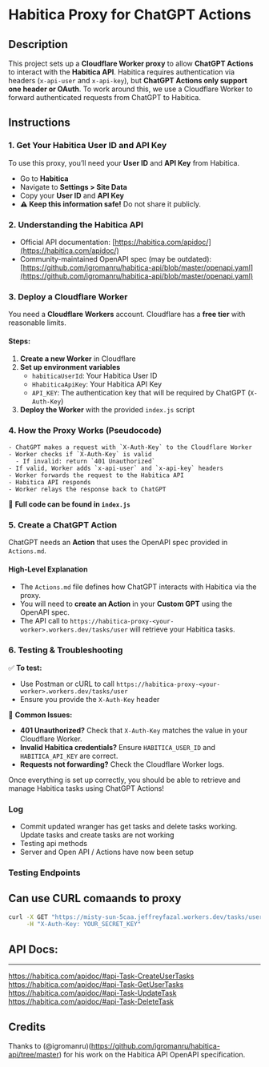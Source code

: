 # Habitica Proxy for ChatGPT Actions

## Description
This project sets up a **Cloudflare Worker proxy** to allow **ChatGPT Actions** to interact with the **Habitica API**. Habitica requires authentication via headers (`x-api-user` and `x-api-key`), but **ChatGPT Actions only support one header or OAuth**. To work around this, we use a Cloudflare Worker to forward authenticated requests from ChatGPT to Habitica.

## Instructions
### 1. Get Your Habitica User ID and API Key
To use this proxy, you’ll need your **User ID** and **API Key** from Habitica.
- Go to **Habitica**
- Navigate to **Settings > Site Data**
- Copy your **User ID** and **API Key**
- **⚠️ Keep this information safe!** Do not share it publicly.

### 2. Understanding the Habitica API
- Official API documentation: [https://habitica.com/apidoc/](https://habitica.com/apidoc/)
- Community-maintained OpenAPI spec (may be outdated): [https://github.com/igromanru/habitica-api/blob/master/openapi.yaml](https://github.com/igromanru/habitica-api/blob/master/openapi.yaml)

### 3. Deploy a Cloudflare Worker
You need a **Cloudflare Workers** account. Cloudflare has a **free tier** with reasonable limits.

#### Steps:
1. **Create a new Worker** in Cloudflare
2. **Set up environment variables**
   - `habiticaUserId`: Your Habitica User ID
   - `HhabiticaApiKey`: Your Habitica API Key
   - `API_KEY`: The authentication key that will be required by ChatGPT (`X-Auth-Key`)
3. **Deploy the Worker** with the provided `index.js` script

### 4. How the Proxy Works (Pseudocode)
```plaintext
- ChatGPT makes a request with `X-Auth-Key` to the Cloudflare Worker
- Worker checks if `X-Auth-Key` is valid
  - If invalid: return `401 Unauthorized`
- If valid, Worker adds `x-api-user` and `x-api-key` headers
- Worker forwards the request to the Habitica API
- Habitica API responds
- Worker relays the response back to ChatGPT
```
📌 **Full code can be found in `index.js`**

### 5. Create a ChatGPT Action
ChatGPT needs an **Action** that uses the OpenAPI spec provided in `Actions.md`.

#### High-Level Explanation
- The `Actions.md` file defines how ChatGPT interacts with Habitica via the proxy.
- You will need to **create an Action** in your **Custom GPT** using the OpenAPI spec.
- The API call to `https://habitica-proxy-<your-worker>.workers.dev/tasks/user` will retrieve your Habitica tasks.

### 6. Testing & Troubleshooting
✅ **To test:**
- Use Postman or cURL to call `https://habitica-proxy-<your-worker>.workers.dev/tasks/user`
- Ensure you provide the `X-Auth-Key` header

🚨 **Common Issues:**
- **401 Unauthorized?** Check that `X-Auth-Key` matches the value in your Cloudflare Worker.
- **Invalid Habitica credentials?** Ensure `HABITICA_USER_ID` and `HABITICA_API_KEY` are correct.
- **Requests not forwarding?** Check the Cloudflare Worker logs.

Once everything is set up correctly, you should be able to retrieve and manage Habitica tasks using ChatGPT Actions!

### Log

- Commit updated wranger has get tasks and delete tasks working. Update tasks and create tasks are not working
- Testing api methods
- Server and Open API / Actions have now been setup

### Testing Endpoints

## Can use CURL comaands to proxy

```bash
curl -X GET "https://misty-sun-5caa.jeffreyfazal.workers.dev/tasks/user" \
     -H "X-Auth-Key: YOUR_SECRET_KEY"

```

## API Docs:
--- 
https://habitica.com/apidoc/#api-Task-CreateUserTasks
https://habitica.com/apidoc/#api-Task-GetUserTasks
https://habitica.com/apidoc/#api-Task-UpdateTask
https://habitica.com/apidoc/#api-Task-DeleteTask

## Credits

Thanks to (@igromanru)(https://github.com/igromanru/habitica-api/tree/master) for his work on the Habitica API OpenAPI specification. 